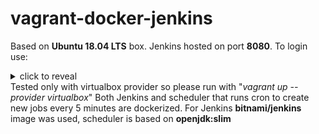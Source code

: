 # vagrant-docker-jenkins

Based on **Ubuntu 18.04 LTS** box.
Jenkins hosted on port **8080**. To login use:<details><summary>click to reveal</summary>smartbear:password</details>
Tested only with virtualbox provider so please run with "*vagrant up --provider virtualbox*"
Both Jenkins and scheduler that runs cron to create new jobs every 5 minutes are dockerized.
For Jenkins **bitnami/jenkins** image was used, scheduler is based on **openjdk:slim**
